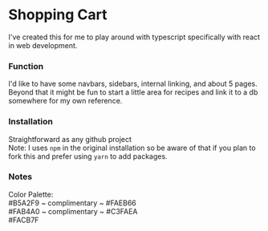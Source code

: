 # Shopping Cart

I've created this for me to play around with typescript specifically with react in web development.

### Function

I'd like to have some navbars, sidebars, internal linking, and about 5 pages. Beyond that it might be fun to start a little area for recipes and link it to a db somewhere for my own reference.

### Installation

Straightforward as any github project<br>
Note: I uses `npm` in the original installation so be aware of that if you plan to fork this and prefer using `yarn` to add packages.

### Notes

Color Palette:<br>
#B5A2F9 ~ complimentary ~ #FAEB66<br>
#FAB4A0 ~ complimentary ~ #C3FAEA<br>
#FACB7F<br>
